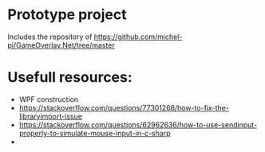 # Prototype project

Includes the repository of https://github.com/michel-pi/GameOverlay.Net/tree/master

# Usefull resources:

- WPF construction
- https://stackoverflow.com/questions/77301268/how-to-fix-the-libraryimport-issue
- https://stackoverflow.com/questions/62962636/how-to-use-sendinput-properly-to-simulate-mouse-input-in-c-sharp
- 